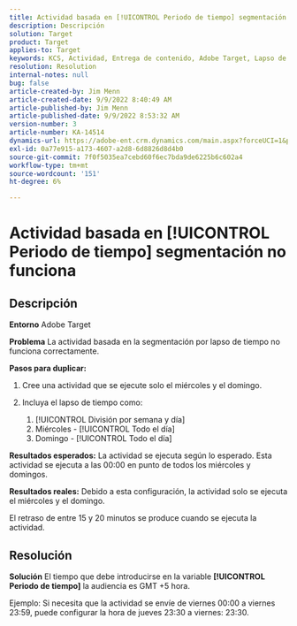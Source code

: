 ```yaml
---
title: Actividad basada en [!UICONTROL Periodo de tiempo] segmentación no funciona
description: Descripción
solution: Target
product: Target
applies-to: Target
keywords: KCS, Actividad, Entrega de contenido, Adobe Target, Lapso de tiempo, retraso, segmentación
resolution: Resolution
internal-notes: null
bug: false
article-created-by: Jim Menn
article-created-date: 9/9/2022 8:40:49 AM
article-published-by: Jim Menn
article-published-date: 9/9/2022 8:53:32 AM
version-number: 3
article-number: KA-14514
dynamics-url: https://adobe-ent.crm.dynamics.com/main.aspx?forceUCI=1&pagetype=entityrecord&etn=knowledgearticle&id=18e1a81a-1b30-ed11-9db1-0022480866ad
exl-id: 0a77e915-a173-4607-a2d8-6d8826d8d4b0
source-git-commit: 7f0f5035ea7cebd60f6ec7bda9de6225b6c602a4
workflow-type: tm+mt
source-wordcount: '151'
ht-degree: 6%

---
```


# Actividad basada en [!UICONTROL Periodo de tiempo] segmentación no funciona

## Descripción


<b>Entorno</b>
Adobe Target

<b>Problema</b>
La actividad basada en la segmentación por lapso de tiempo no funciona correctamente.

<b>Pasos para duplicar:</b>

1. Cree una actividad que se ejecute solo el miércoles y el domingo.
2. Incluya el lapso de tiempo como:

   1. [!UICONTROL División por semana y día]
   2. Miércoles - [!UICONTROL Todo el día]
   3. Domingo - [!UICONTROL Todo el día]




<b>Resultados esperados:</b>
La actividad se ejecuta según lo esperado. Esta actividad se ejecuta a las 00:00 en punto de todos los miércoles y domingos.

<b>Resultados reales:</b>
Debido a esta configuración, la actividad solo se ejecuta el miércoles y el domingo.

El retraso de entre 15 y 20 minutos se produce cuando se ejecuta la actividad.


## Resolución


<b>Solución</b>
El tiempo que debe introducirse en la variable <b>[!UICONTROL Periodo de tiempo]</b> la audiencia es GMT +5 hora.

Ejemplo: Si necesita que la actividad se envíe de viernes 00:00 a viernes 23:59, puede configurar la hora de jueves 23:30 a viernes: 23:30.
